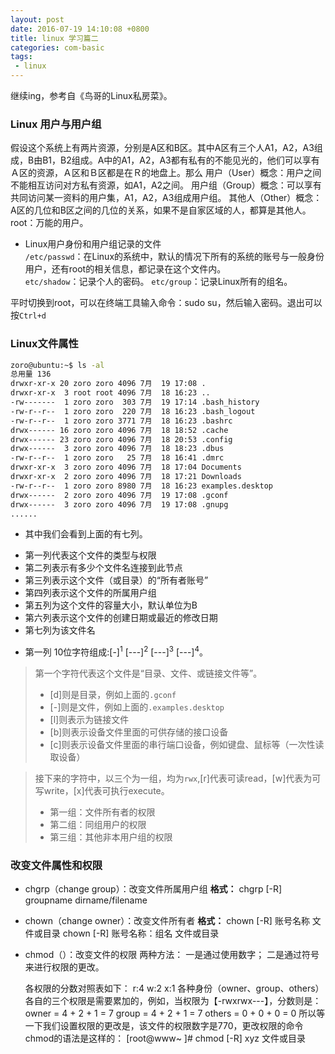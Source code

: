 ```yaml
---
layout: post
date: 2016-07-19 14:10:08 +0800
title: linux 学习篇二
categories: com-basic
tags:
 - linux
---
```

   继续ing，参考自《鸟哥的Linux私房菜》。

### Linux 用户与用户组  
   假设这个系统上有两片资源，分别是A区和B区。其中A区有三个人A1，A2，A3组成，B由B1，B2组成。A中的A1，A2，A3都有私有的不能见光的，他们可以享有Ａ区的资源，Ａ区和Ｂ区都是在Ｒ的地盘上。那么
   用户（User）概念：用户之间不能相互访问对方私有资源，如A1，A2之间。
   用户组（Group）概念：可以享有共同访问某一资料的用户集，A1，A2，A3组成用户组。
   其他人（Other）概念：A区的几位和B区之间的几位的关系，如果不是自家区域的人，都算是其他人。
   root：万能的用户。

* Linux用户身份和用户组记录的文件  
   `/etc/passwd`：在Linux的系统中，默认的情况下所有的系统的账号与一般身份用户，还有root的相关信息，都记录在这个文件内。  
   `etc/shadow`：记录个人的密码。
   `etc/group`：记录Linux所有的组名。

平时切换到root，可以在终端工具输入命令：sudo su，然后输入密码。退出可以按`Ctrl+d`


### Linux文件属性

```bash
zoro@ubuntu:~$ ls -al
总用量 136
drwxr-xr-x 20 zoro zoro 4096 7月  19 17:08 .
drwxr-xr-x  3 root root 4096 7月  18 16:23 ..
-rw-------  1 zoro zoro  303 7月  19 17:14 .bash_history
-rw-r--r--  1 zoro zoro  220 7月  18 16:23 .bash_logout
-rw-r--r--  1 zoro zoro 3771 7月  18 16:23 .bashrc
drwx------ 16 zoro zoro 4096 7月  18 18:52 .cache
drwx------ 23 zoro zoro 4096 7月  18 20:53 .config
drwx------  3 zoro zoro 4096 7月  18 18:23 .dbus
-rw-r--r--  1 zoro zoro   25 7月  18 16:41 .dmrc
drwxr-xr-x  3 zoro zoro 4096 7月  18 17:04 Documents
drwxr-xr-x  2 zoro zoro 4096 7月  18 17:21 Downloads
-rw-r--r--  1 zoro zoro 8980 7月  18 16:23 examples.desktop
drwx------  2 zoro zoro 4096 7月  19 17:08 .gconf
drwx------  3 zoro zoro 4096 7月  19 17:08 .gnupg
......

```
- 其中我们会看到上面的有七列。
 * 第一列代表这个文件的类型与权限
 * 第二列表示有多少个文件名连接到此节点
 * 第三列表示这个文件（或目录）的“所有者账号”
 * 第四列表示这个文件的所属用户组
 * 第五列为这个文件的容量大小，默认单位为B
 * 第六列表示这个文件的创建日期或最近的修改日期
 * 第七列为该文件名

- 第一列
 10位字符组成:[-]<sup>1</sup> [---]<sup>2</sup> [---]<sup>3</sup> [---]<sup>4</sup>。
> 第一个字符代表这个文件是“目录、文件、或链接文件等”。
> - [d]则是目录，例如上面的`.gconf`
> - [-]则是文件，例如上面的`.examples.desktop`
> - [l]则表示为链接文件
> - [b]则表示设备文件里面的可供存储的接口设备
> - [c]则表示设备文件里面的串行端口设备，例如键盘、鼠标等（一次性读取设备）

> 接下来的字符中，以三个为一组，均为`rwx`,[r]代表可读read，[w]代表为可写write，[x]代表可执行execute。
> - 第一组：文件所有者的权限
> - 第二组：同组用户的权限
> - 第三组：其他非本用户组的权限

### 改变文件属性和权限
- chgrp（change group）：改变文件所属用户组
  **格式：**
  chgrp [-R] groupname dirname/filename

- chown（change owner）：改变文件所有者
  **格式：**
  chown [-R] 账号名称 文件或目录
  chown [-R] 账号名称：组名 文件或目录

- chmod（）：改变文件的权限
  两种方法：
  一是通过使用数字；
  二是通过符号来进行权限的更改。  

    各权限的分数对照表如下：
	r:4
	w:2
	x:1
    各种身份（owner、group、others）各自的三个权限是需要累加的，例如，当权限为【-rwxrwx---】，分数则是：
    owner = 4 + 2 + 1 = 7
    group = 4 + 2 + 1 = 7
    others = 0 + 0 + 0 = 0
    所以等一下我们设置权限的更改是，该文件的权限数字是770，更改权限的命令chmod的语法是这样的：
    [root@www~ ]# chmod [-R] xyz 文件或目录